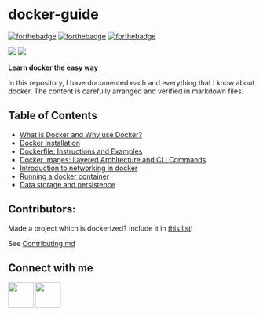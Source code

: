 # docker-guide

[![forthebadge](https://forthebadge.com/images/badges/reading-6th-grade-level.svg)](https://forthebadge.com)
[![forthebadge](https://forthebadge.com/images/badges/check-it-out.svg)](https://forthebadge.com)
[![forthebadge](https://forthebadge.com/images/badges/open-source.svg)](https://forthebadge.com)


![](https://img.shields.io/badge/Maintained-Yes-orange)
![](https://img.shields.io/badge/PRs-Accepting-brightgreen)


__Learn docker the easy way__

In this repository, I have documented each and everything that I know about docker. The content is carefully arranged and verified in markdown files.

## Table of Contents
<ul>
    <li><a href="./markdown_files/what_is_docker.md">What is Docker and Why use Docker?</a></li>
    <li><a href="./markdown_files/docker_installation.md">Docker Installation</a></li>
    <li><a href="./markdown_files/docker_file.md">Dockerfile: Instructions and Examples</a></li>
    <li><a href="./markdown_files/docker_image.md">Docker Images: Layered Architecture and CLI Commands</a></li>
    <li><a href="./markdown_files/docker_network.md">Introduction to networking in docker</a></li>
    <li><a href="./markdown_files/running_docker_container.md">Running a docker container</a></li>
    <li><a href="./markdown_files/docker_data_storage.md">Data storage and persistence</a></li>
</ul>

## Contributors:

Made a project which is dockerized? Include it in [this list](./markdown_files/dockerized_projects.md)!

See [Contributing.md](CONTRIBUTING.md)

## Connect with me 

<a href="https://www.linkedin.com/in/pratik-choudhari/"><img src="https://hackernoon.com/images/PrB8ElNwFUY9FJD7Kw2aUJtm1UW2-cjw12i45.gif" align="left" height="52" width="52" ></a>
<a href="https://github.com/pratik-choudhari/"><img src="https://octodex.github.com/images/daftpunktocat-thomas.gif" align="left" height="52" width="52" ></a>
